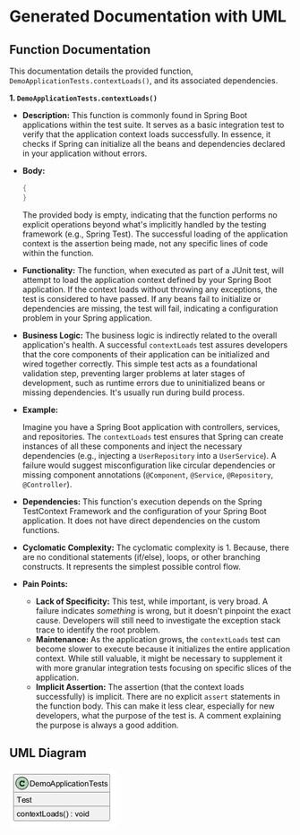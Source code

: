 ﻿# Generated Documentation with UML
## Function Documentation

This documentation details the provided function, `DemoApplicationTests.contextLoads()`, and its associated dependencies.

**1. `DemoApplicationTests.contextLoads()`**

*   **Description:** This function is commonly found in Spring Boot applications within the test suite. It serves as a basic integration test to verify that the application context loads successfully. In essence, it checks if Spring can initialize all the beans and dependencies declared in your application without errors.

*   **Body:**
    ```java
    {
    }
    ```
    The provided body is empty, indicating that the function performs no explicit operations beyond what's implicitly handled by the testing framework (e.g., Spring Test). The successful loading of the application context is the assertion being made, not any specific lines of code within the function.

*   **Functionality:** The function, when executed as part of a JUnit test, will attempt to load the application context defined by your Spring Boot application. If the context loads without throwing any exceptions, the test is considered to have passed. If any beans fail to initialize or dependencies are missing, the test will fail, indicating a configuration problem in your Spring application.

*   **Business Logic:** The business logic is indirectly related to the overall application's health. A successful `contextLoads` test assures developers that the core components of their application can be initialized and wired together correctly. This simple test acts as a foundational validation step, preventing larger problems at later stages of development, such as runtime errors due to uninitialized beans or missing dependencies. It's usually run during build process.

*   **Example:**

    Imagine you have a Spring Boot application with controllers, services, and repositories. The `contextLoads` test ensures that Spring can create instances of all these components and inject the necessary dependencies (e.g., injecting a `UserRepository` into a `UserService`). A failure would suggest misconfiguration like circular dependencies or missing component annotations (`@Component`, `@Service`, `@Repository`, `@Controller`).

*   **Dependencies:** This function's execution depends on the Spring TestContext Framework and the configuration of your Spring Boot application. It does not have direct dependencies on the custom functions.

*   **Cyclomatic Complexity:** The cyclomatic complexity is 1. Because, there are no conditional statements (if/else), loops, or other branching constructs. It represents the simplest possible control flow.

*   **Pain Points:**

    *   **Lack of Specificity:** This test, while important, is very broad. A failure indicates *something* is wrong, but it doesn't pinpoint the exact cause. Developers will still need to investigate the exception stack trace to identify the root problem.
    *   **Maintenance:** As the application grows, the `contextLoads` test can become slower to execute because it initializes the entire application context. While still valuable, it might be necessary to supplement it with more granular integration tests focusing on specific slices of the application.
    *   **Implicit Assertion:** The assertion (that the context loads successfully) is implicit. There are no explicit `assert` statements in the function body. This can make it less clear, especially for new developers, what the purpose of the test is. A comment explaining the purpose is always a good addition.

## UML Diagram
![Image](images/DemoApplicationTests_img1.png)

